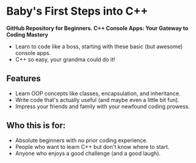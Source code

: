 # Baby's First Steps into C++
**GitHub Repository for Beginners. C++ Console Apps: Your Gateway to Coding Mastery**

- Learn to code like a boss, starting with these basic (but awesome) console apps.
- C++ so easy, your grandma could do it!

## Features

- Learn OOP concepts like classes, encapsulation, and inheritance.
- Write code that's actually useful (and maybe even a little bit fun).
- Impress your friends and family with your newfound coding prowess.

## Who this is for:

- Absolute beginners with no prior coding experience.
- People who want to learn C++ but don't know where to start.
- Anyone who enjoys a good challenge (and a good laugh).
